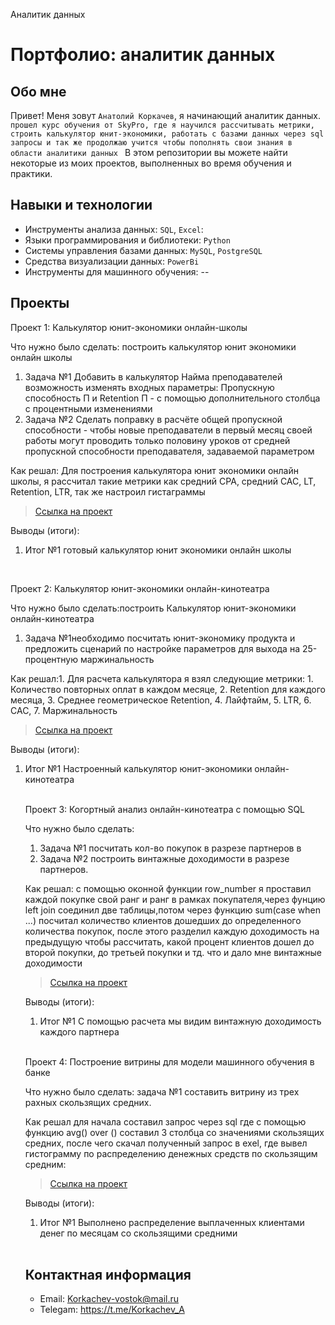 Аналитик данных
# Портфолио: аналитик данных

## Обо мне 

Привет! Меня зовут ``Анатолий Коркачев``, я начинающий аналитик данных. 
``прошел курс обучения от SkyPro, где я научился рассчитывать метрики, строить калькулятор юнит-экономики, работать с базами данных через sql запросы и так же продолжаю учится чтобы пополнять свои знания в области аналитики данных ``
В этом репозитории вы можете найти некоторые из моих проектов, выполненных во время обучения и практики.
<br>

## Навыки и технологии
- Инструменты анализа данных: ``SQL``, ``Excel``: 
- Языки программирования и библиотеки: ``Python``
- Системы управления базами данных: ``MySQL``, ``PostgreSQL``
- Средства визуализации данных: ``PowerBi``
- Инструменты для машинного обучения: --



## Проекты
<p> Проект 1: Калькулятор юнит-экономики онлайн-школы</p>
<p>Что нужно было сделать: построить калькулятор юнит экономики онлайн школы<p>
<ol>
  <li>Задача №1  Добавить в калькулятор Найма преподавателей возможность изменять входных параметры: Пропускную способность П и Retention П - с помощью дополнительного столбца с процентными изменениями</li>
  <li>Задача №2  Сделать поправку в расчёте общей пропускной способности - чтобы новые преподаватели в первый месяц своей работы могут проводить только половину уроков от средней пропускной способности преподавателя, задаваемой параметром
</li>
</ol>

<p>Как решал: Для построения калькулятора юнит экономики онлайн школы, я рассчитал такие метрики как средний CPA, средний CAC, LT, Retention, LTR, так же настроил гистаграммы  <p>


> <a href="https://github.com/AnatolyKorkachev/Analitic--/blob/main/%D0%9F%D1%80%D0%BE%D0%B5%D0%BA%D1%82%20%E2%84%96%201.%D0%A1%D0%B1%D0%BE%D1%80%D0%BA%D0%B0%20%D0%BA%D0%B0%D0%BB%D1%8C%D0%BA%D1%83%D0%BB%D1%8F%D1%82%D0%BE%D1%80%D0%B0%20%D1%8E%D0%BD%D0%B8%D1%82%20%D1%8D%D0%BA%D0%BE%D0%BD%D0%BE%D0%BC%D0%B8%D0%BA%D0%B8%20(2).xlsx">Ссылка на проект</a>
  

<p>Выводы (итоги):<p>
<ol>
  <li>Итог №1 готовый калькулятор юнит экономики онлайн школы </li>
 
</ol>
<br> 

<p> Проект 2: Калькулятор юнит-экономики онлайн-кинотеатра</p>
<p>Что нужно было сделать:построить Калькулятор юнит-экономики онлайн-кинотеатра <p>
<ol>
  <li>Задача №1необходимо посчитать юнит-экономику продукта и предложить сценарий по настройке параметров для выхода на 25-процентную маржинальность</li>
</ol>

<p>Как решал:1. Для расчета калькулятора я взял следующие метрики: 1. Количество повторных оплат в каждом месяце, 2. Retention для каждого месяца, 3. Среднее геометрическое Retention, 4. Лайфтайм, 5. LTR, 6. CAC, 7. Маржинальность
<p>

> <a href="https://docs.google.com/spreadsheets/d/1irfv5VDOYLS9XgITZ4x0WL8FbyUTdpcS/edit?usp=share_link&ouid=117240872167564788764&rtpof=true&sd=true">Ссылка на проект</a>

 
<p>Выводы (итоги):<p>
<ol>
  <li>Итог №1 Настроенный калькулятор юнит-экономики онлайн-кинотеатра</li>
  <br> 
<p> Проект 3: Когортный анализ онлайн-кинотеатра с помощью SQL</p>
<p>Что нужно было сделать:<p>
<ol>
  <li>Задача №1 посчитать кол-во покупок в разрезе партнеров в </li>
  <li>Задача №2 построить винтажные доходимости в разрезе партнеров.</li>
</ol>

<p>Как решал: с помощью оконной функции row_number я проставил каждой покупке свой ранг и ранг в рамках покупателя,через фунцию left join соединил две таблицы,потом через функцию sum(case when ...) посчитал количество клиентов дошедших до определенного количества покупок, после этого разделил каждую доходимость на предыдущую чтобы рассчитать, какой процент клиентов дошел до второй покупки, до третьей покупки и тд. что и дало мне винтажные доходимости <p>
  
> <a href="https://drive.google.com/drive/folders/1wdD-mfSeIsHWgrMLJz8Tv_ClAuP_EAOQ?usp=sharing">Ссылка на проект</a>


  <p>Выводы (итоги):<p>
<ol>
  <li>Итог №1 С помощью расчета мы видим винтажную доходимость каждого партнера </li>

</ol>

<br> 
<p>Проект 4: Построение витрины для модели машинного обучения в банке </p> 
<p>Что нужно было сделать: задача №1 составить витрину из трех рахных скользящих средних.<p>
  
<p>Как решал для начала составил запрос через sql где с помощью функцию avg() over () составил 3 столбца со значениями скользящих средних, после чего скачал полученный запрос в exel, где вывел гистограмму по распределению денежных средств по скользящим средним:<p>

> <a href="https://github.com/AnatolyKorkachev/Analitic--/blob/main/%D0%9F%D1%80%D0%BE%D0%B5%D0%BA%D1%82%20%E2%84%96%204%20%D1%81%D0%BA%D0%BE%D0%BB%D1%8C%D0%B7%D1%8F%D1%89%D0%B5%D0%B5%20%D1%81%D1%80%D0%B5%D0%B4%D0%BD%D0%B5%D0%B5.xlsx">Ссылка на проект</a>

  
 <p>Выводы (итоги):<p>
<ol>
  <li>Итог №1 Выполнено распределение выплаченных клиентами денег по месяцам со скользящими средними </li>
</ol>
<br> 


## Контактная информация
- Email: Korkachev-vostok@mail.ru
- Telegam: https://t.me/Korkachev_A
</ol>
